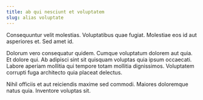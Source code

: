 ```yaml
---
title: ab qui nesciunt et voluptatem
slug: alias voluptate
---
```


Consequuntur velit molestias. Voluptatibus quae fugiat. Molestiae eos id aut asperiores et. Sed amet id.

Dolorum vero consequatur quidem. Cumque voluptatum dolorem aut quia. Et dolore qui. Ab adipisci sint sit quisquam voluptas quia ipsum occaecati. Labore aperiam mollitia qui tempore totam mollitia dignissimos. Voluptatem corrupti fuga architecto quia placeat delectus.

Nihil officiis et aut reiciendis maxime sed commodi. Maiores doloremque natus quia. Inventore voluptas sit.
